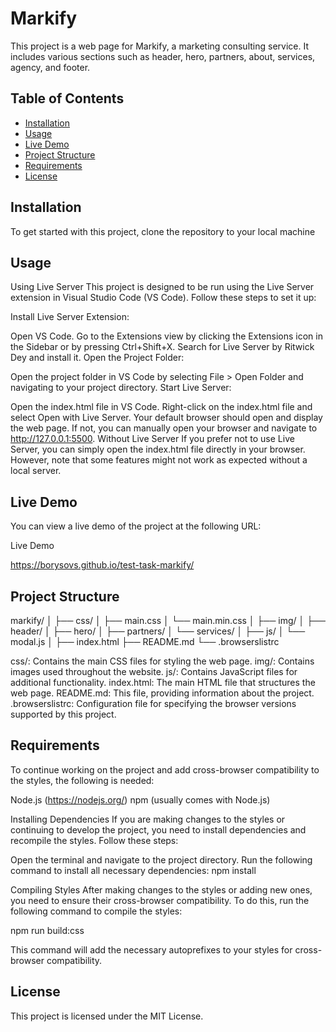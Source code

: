 # Markify

This project is a web page for Markify, a marketing consulting service. It includes various sections
such as header, hero, partners, about, services, agency, and footer.

## Table of Contents

- [Installation](#installation)
- [Usage](#usage)
- [Live Demo](#live-demo)
- [Project Structure](#project-structure)
- [Requirements](#requirements)
- [License](#license)

## Installation

To get started with this project, clone the repository to your local machine

## Usage

Using Live Server This project is designed to be run using the Live Server extension in Visual
Studio Code (VS Code). Follow these steps to set it up:

Install Live Server Extension:

Open VS Code. Go to the Extensions view by clicking the Extensions icon in the Sidebar or by
pressing Ctrl+Shift+X. Search for Live Server by Ritwick Dey and install it. Open the Project
Folder:

Open the project folder in VS Code by selecting File > Open Folder and navigating to your project
directory. Start Live Server:

Open the index.html file in VS Code. Right-click on the index.html file and select Open with Live
Server. Your default browser should open and display the web page. If not, you can manually open
your browser and navigate to http://127.0.0.1:5500. Without Live Server If you prefer not to use
Live Server, you can simply open the index.html file directly in your browser. However, note that
some features might not work as expected without a local server.

## Live Demo

You can view a live demo of the project at the following URL:

Live Demo

https://borysovs.github.io/test-task-markify/

## Project Structure

markify/
│
├── css/
│   ├── main.css
│   └── main.min.css
│
├── img/
│   ├── header/
│   ├── hero/
│   ├── partners/
│   └── services/
│
├── js/
│   └── modal.js
│
├── index.html
├── README.md
└── .browserslistrc


css/: Contains the main CSS files for styling the web page. img/: Contains images used throughout
the website. js/: Contains JavaScript files for additional functionality. index.html: The main HTML
file that structures the web page. README.md: This file, providing information about the project.
.browserslistrc: Configuration file for specifying the browser versions supported by this project.

## Requirements

To continue working on the project and add cross-browser compatibility to the styles, the following is needed:

Node.js (https://nodejs.org/) npm (usually comes with Node.js)

Installing Dependencies If you are making changes to the styles or continuing to develop the
project, you need to install dependencies and recompile the styles. Follow these steps:

Open the terminal and navigate to the project directory. Run the following command to install all
necessary dependencies: npm install

Compiling Styles After making changes to the styles or adding new ones, you need to ensure their
cross-browser compatibility. To do this, run the following command to compile the styles:

npm run build:css

This command will add the necessary autoprefixes to your styles for cross-browser compatibility.

## License

This project is licensed under the MIT License.
